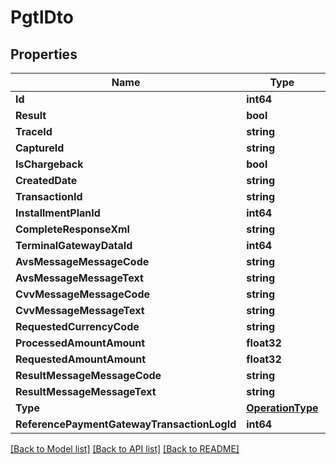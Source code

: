 # PgtlDto

## Properties

Name | Type | Description | Notes
------------ | ------------- | ------------- | -------------
**Id** | **int64** |  | 
**Result** | **bool** |  | 
**TraceId** | **string** |  | [optional] 
**CaptureId** | **string** |  | [optional] 
**IsChargeback** | **bool** |  | 
**CreatedDate** | **string** |  | [optional] 
**TransactionId** | **string** |  | [optional] 
**InstallmentPlanId** | **int64** |  | [optional] 
**CompleteResponseXml** | **string** |  | [optional] 
**TerminalGatewayDataId** | **int64** |  | 
**AvsMessageMessageCode** | **string** |  | [optional] 
**AvsMessageMessageText** | **string** |  | [optional] 
**CvvMessageMessageCode** | **string** |  | [optional] 
**CvvMessageMessageText** | **string** |  | [optional] 
**RequestedCurrencyCode** | **string** |  | [optional] 
**ProcessedAmountAmount** | **float32** |  | 
**RequestedAmountAmount** | **float32** |  | 
**ResultMessageMessageCode** | **string** |  | [optional] 
**ResultMessageMessageText** | **string** |  | [optional] 
**Type** | [**OperationType**](OperationType.md) |  | 
**ReferencePaymentGatewayTransactionLogId** | **int64** |  | [optional] 

[[Back to Model list]](../README.md#documentation-for-models) [[Back to API list]](../README.md#documentation-for-api-endpoints) [[Back to README]](../README.md)


